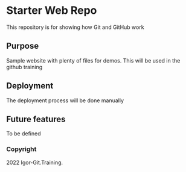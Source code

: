 # Starter Web Repo

This repository is for showing how Git and GitHub work

## Purpose

Sample website with plenty of files for demos. This will be used in the github training

## Deployment

The deployment process will be done manually

## Future features

To be defined

### Copyright

2022 Igor-Git.Training.